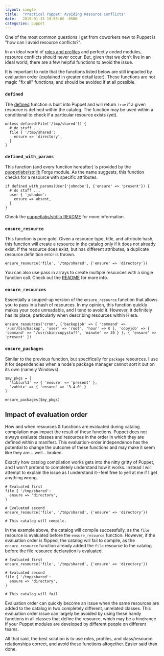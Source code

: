 ```yaml
---
layout: single
title:  "Practical Puppet: Avoiding Resource Conflicts"
date:   2019-01-15 19:55:00 -0500
categories: puppet
---
```


One of the most common questions I get from coworkers new to Puppet is "how can I avoid resource conflicts?".

In an ideal world of [roles and profiles](https://puppet.com/docs/pe/2019.0/designing_system_configs_roles_and_profiles.html) and perfectly coded modules, resource conflicts should never
occur. But, given that we don't live in an ideal world, there are a few helpful functions to avoid the issue.

It is important to note that the functions listed below are still impacted by evaluation order (explained in greater detail later). These functions are not magic "fix all" functions, and
should be avoided if at all possible.

### `defined`

The [defined](https://puppet.com/docs/puppet/6.1/function.html#defined) function is built into Puppet and will return `true` if a given resource is defined within the catalog. The
function may be used within a conditional to check if a particular resource exists (yet).

```puppet
unless defined(File['/tmp/shared']) {
  # do stuff ...
  file { '/tmp/shared':
    ensure => 'directory',
  }
}
```

### `defined_with_params`

This function (and every function hereafter) is provided by the [puppetlabs/stdlib](https://forge.puppet.com/puppetlabs/stdlib) Forge module. As the name suggests, this function checks for a
resource with specific attributes.

```puppet
if defined_with_params(User['johndoe'], {'ensure' => 'present'}) {
  # do stuff ...
  user { 'johndoe':
    ensure => absent,
  }
}
```

Check the [puppetlabs/stdlib README](https://forge.puppet.com/puppetlabs/stdlib#defined_with_params) for more information.

### `ensure_resource`

This function is pure gold. Given a resource type, title, and attribute hash, this function will create a resource in the catalog only if it does not already exist. If the resource does
exist, but has different attributes, a duplicate resource definition error is thrown.

```puppet
ensure_resource('file', '/tmp/shared', {'ensure' => 'directory'})
```

You can also use pass in arrays to create multiple resources with a single function call. Check out the [README](https://forge.puppet.com/puppetlabs/stdlib#ensure_resource) for more info.

### `ensure_resources`

Essentially a souped-up version of the `ensure_resource` function that allows you to pass in a hash of resources. In my opinion, this function quickly makes your code unreadable, and
I tend to avoid it. However, it definitely has its place, particularly when describing resources within Hiera.

```puppet
ensure_resources('cron', {'backupjob' => { 'command' => '/usr/bin/backup', 'user' => 'root', 'hour' => 0 }, 'copyjob' => { 'command' => '/usr/sbin/copystuff', 'minute' => 30 } }, { 'ensure' => 'present' })
```

### `ensure_packages`

Similar to the previous function, but specifically for `package` resources. I use it for dependencies when a node's package manager cannot sort it out on its own (namely Windows).

```puppet
$my_pkgs = {
  'libcurl3' => { 'ensure' => 'present' },
  'zabbix' => { 'ensure' => '3.4.0' }
}

ensure_packages($my_pkgs)

```
## Impact of evaluation order

How and when resources & functions are evaluated during catalog compilation may impact the result of these functions. Puppet does not always evaluate classes and resources in the order in
which they are defined within a manifest. This evaluation-order independence has the potential to change the outcome of these functions and may make it seem like they are... well... broken.

Exactly how catalog compilation works gets into the nitty gritty of Puppet, and I won't pretend to completely understand how it works. Instead I will attempt to explain the issue as I
understand it--feel free to yell at me if I get anything wrong.

```puppet
# Evaluated first
file { '/tmp/shared':
  ensure => 'directory',
}

# Evaluated second
ensure_resource('file', '/tmp/shared', {'ensure' => 'directory'})

# This catalog will compile.
```
In the example above, the catalog will compile successfully, as the `file` resource is evaluated before the `ensure_resource` function. However, if the evaluation order is flipped, the
catalog will fail to compile, as the `ensure_resource` function already added the `file` resource to the catalog before the file resource declaration is evaluated.

```puppet
# Evaluated first
ensure_resource('file', '/tmp/shared', {'ensure' => 'directory'})

# Evaluated second
file { '/tmp/shared':
  ensure => 'directory',
}

# This catalog will fail
```

Evaluation order can quickly become an issue when the same resources are added to the catalog in two completely different, unrelated classes. This evaluation order issue can
largely be avoided by using these handy functions in all classes that define the resource, which may be a hindrance if your Puppet modules are developed by different people on different
teams.

All that said, the best solution is to use roles, profiles, and class/resource relationships correct, and avoid these functions altogether. Easier said than done.
